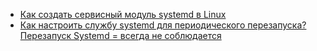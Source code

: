 * [Как создать сервисный модуль systemd в Linux](/articles/%D0%9A%D0%B0%D0%BA%20%D1%81%D0%BE%D0%B7%D0%B4%D0%B0%D1%82%D1%8C%20%D1%81%D0%B5%D1%80%D0%B2%D0%B8%D1%81%D0%BD%D1%8B%D0%B9%20%D0%BC%D0%BE%D0%B4%D1%83%D0%BB%D1%8C%20systemd%20%D0%B2%20Linux.md)
* [Как настроить службу systemd для периодического перезапуска?](/articles/%D0%9A%D0%B0%D0%BA%20%D0%BD%D0%B0%D1%81%D1%82%D1%80%D0%BE%D0%B8%D1%82%D1%8C%20%D1%81%D0%BB%D1%83%D0%B6%D0%B1%D1%83%20systemd%20%D0%B4%D0%BB%D1%8F%20%D0%BF%D0%B5%D1%80%D0%B8%D0%BE%D0%B4%D0%B8%D1%87%D0%B5%D1%81%D0%BA%D0%BE%D0%B3%D0%BE%20%D0%BF%D0%B5%D1%80%D0%B5%D0%B7%D0%B0%D0%BF%D1%83%D1%81%D0%BA%D0%B0%253F.md)
[Перезапуск Systemd = всегда не соблюдается](/articles/%D0%9F%D0%B5%D1%80%D0%B5%D0%B7%D0%B0%D0%BF%D1%83%D1%81%D0%BA%20Systemd%20%3D%20%D0%B2%D1%81%D0%B5%D0%B3%D0%B4%D0%B0%20%D0%BD%D0%B5%20%D1%81%D0%BE%D0%B1%D0%BB%D1%8E%D0%B4%D0%B0%D0%B5%D1%82%D1%81%D1%8F.md)
